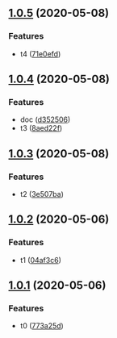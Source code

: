 ## [1.0.5](https://github.com/HuaTsai/ChangeLogTest/compare/v1.0.4...v1.0.5) (2020-05-08)


### Features

* t4 ([71e0efd](https://github.com/HuaTsai/ChangeLogTest/commit/71e0efdcdb088889adcc637da783d393efd54766))



## [1.0.4](https://github.com/HuaTsai/ChangeLogTest/compare/v1.0.3...v1.0.4) (2020-05-08)


### Features

* doc ([d352506](https://github.com/HuaTsai/ChangeLogTest/commit/d3525064ae0c8ef67292053d65abd0c84411b038))
* t3 ([8aed22f](https://github.com/HuaTsai/ChangeLogTest/commit/8aed22f990a21a35a0aa345ce39dbe6d61d2725b))



## [1.0.3](https://github.com/HuaTsai/ChangeLogTest/compare/v1.0.2...v1.0.3) (2020-05-08)


### Features

* t2 ([3e507ba](https://github.com/HuaTsai/ChangeLogTest/commit/3e507bacb4d7ae364946b255cf628bc6d3e9d073))



## [1.0.2](https://github.com/HuaTsai/ChangeLogTest/compare/v1.0.1...v1.0.2) (2020-05-06)


### Features

* t1 ([04af3c6](https://github.com/HuaTsai/ChangeLogTest/commit/04af3c65ef763ece051945894eec2d331a068c07))



## [1.0.1](https://github.com/HuaTsai/ChangeLogTest/compare/773a25d6d4d7e5b3604e1686b8ecf38b9be042f3...v1.0.1) (2020-05-06)


### Features

* t0 ([773a25d](https://github.com/HuaTsai/ChangeLogTest/commit/773a25d6d4d7e5b3604e1686b8ecf38b9be042f3))



